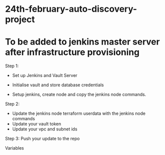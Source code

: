 # 24th-february-auto-discovery-project
# To be added to jenkins master server after infrastructure provisioning

Step 1: 
- Set up Jenkins and Vault Server
  <!-- Install necessary plugins to extend jenkins functionalities
    Docker, Sonarqube scanner, Slack, maven-integratio, pipeline stage view, terraform, nexus artifact uploader, owaps, owaps zap
   -->

- Initialise vault and store database credentials
- Setup jenkins, create node and copy the jenkins node commands.

Step 2:

- Update the jenkins node terraform userdata with the jenkins node commands
- Update your vault token
- Update your vpc and subnet ids

Step 3:
Push your update to the repo


Variables
